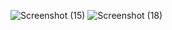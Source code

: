 ![Screenshot (15)](https://github.com/user-attachments/assets/1487803c-729a-4924-a4d5-38702679612e)
![Screenshot (18)](https://github.com/user-attachments/assets/fa59fc19-7025-4cc8-9b50-011fd9f585ac)

